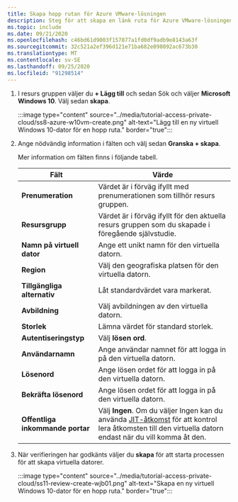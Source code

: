 ```yaml
---
title: Skapa hopp rutan för Azure VMware-lösningen
description: Steg för att skapa en länk ruta för Azure VMware-lösningen.
ms.topic: include
ms.date: 09/21/2020
ms.openlocfilehash: c46bd61d9003f157877a1fd0df9adb9e8143a63f
ms.sourcegitcommit: 32c521a2ef396d121e71ba682e098092ac673b30
ms.translationtype: MT
ms.contentlocale: sv-SE
ms.lasthandoff: 09/25/2020
ms.locfileid: "91298514"
---
```

<!-- Used in avs-deployment.md and tutorial-access-private-cloud.md -->

1. I resurs gruppen väljer du **+ Lägg till** och sedan Sök och väljer **Microsoft Windows 10**. Välj sedan **skapa**.

   :::image type="content" source="../media/tutorial-access-private-cloud/ss8-azure-w10vm-create.png" alt-text="Lägg till en ny virtuell Windows 10-dator för en hopp ruta." border="true":::

1. Ange nödvändig information i fälten och välj sedan **Granska + skapa**. 

   Mer information om fälten finns i följande tabell.

   | Fält | Värde |
   | --- | --- |
   | **Prenumeration** | Värdet är i förväg ifyllt med prenumerationen som tillhör resurs gruppen. |
   | **Resursgrupp** | Värdet är i förväg ifyllt för den aktuella resurs gruppen som du skapade i föregående självstudie.  |
   | **Namn på virtuell dator** | Ange ett unikt namn för den virtuella datorn. |
   | **Region** | Välj den geografiska platsen för den virtuella datorn. |
   | **Tillgängliga alternativ** | Låt standardvärdet vara markerat. |
   | **Avbildning** | Välj avbildningen av den virtuella datorn. |
   | **Storlek** | Lämna värdet för standard storlek. |
   | **Autentiseringstyp**  | Välj **lösen ord**. |
   | **Användarnamn** | Ange användar namnet för att logga in på den virtuella datorn. |
   | **Lösenord** | Ange lösen ordet för att logga in på den virtuella datorn. |
   | **Bekräfta lösenord** | Ange lösen ordet för att logga in på den virtuella datorn. |
   | **Offentliga inkommande portar** | Välj **Ingen**. Om du väljer Ingen kan du använda [JIT-åtkomst](../../security-center/security-center-just-in-time.md#jit-configure) för att kontrol lera åtkomsten till den virtuella datorn endast när du vill komma åt den.  |


1. När verifieringen har godkänts väljer du **skapa** för att starta processen för att skapa virtuella datorer.

   :::image type="content" source="../media/tutorial-access-private-cloud/ss11-review-create-wjb01.png" alt-text="Skapa en ny virtuell Windows 10-dator för en hopp ruta." border="true":::
